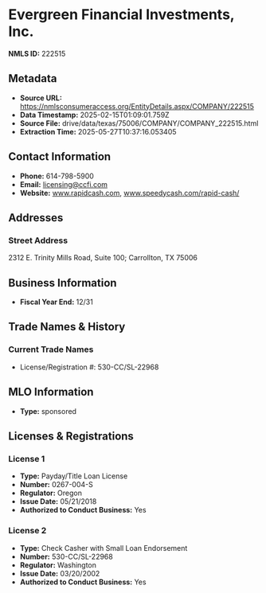 # Evergreen Financial Investments, Inc.

**NMLS ID:** 222515

## Metadata
- **Source URL:** https://nmlsconsumeraccess.org/EntityDetails.aspx/COMPANY/222515
- **Data Timestamp:** 2025-02-15T01:09:01.759Z
- **Source File:** drive/data/texas/75006/COMPANY/COMPANY_222515.html
- **Extraction Time:** 2025-05-27T10:37:16.053405

## Contact Information
- **Phone:** 614-798-5900
- **Email:** licensing@ccfi.com
- **Website:** www.rapidcash.com, www.speedycash.com/rapid-cash/

## Addresses
### Street Address
2312 E. Trinity Mills Road, Suite 100; Carrollton, TX 75006

## Business Information
- **Fiscal Year End:** 12/31

## Trade Names & History
### Current Trade Names
- License/Registration #: 530-CC/SL-22968

## MLO Information
- **Type:** sponsored

## Licenses & Registrations

### License 1
- **Type:** Payday/Title Loan License
- **Number:** 0267-004-S
- **Regulator:** Oregon
- **Issue Date:** 05/21/2018
- **Authorized to Conduct Business:** Yes

### License 2
- **Type:** Check Casher with Small Loan Endorsement
- **Number:** 530-CC/SL-22968
- **Regulator:** Washington
- **Issue Date:** 03/20/2002
- **Authorized to Conduct Business:** Yes
